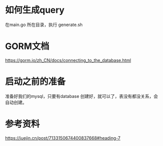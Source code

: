 

# 如何生成query

在main.go 所在目录，执行 generate.sh


# GORM文档
https://gorm.io/zh_CN/docs/connecting_to_the_database.html



# 启动之前的准备
准备好我们的mysql，只要有database 创建好，就可以了，表没有都没关系，会自动创建。


# 参考资料
https://juejin.cn/post/7133150674400837668#heading-7
